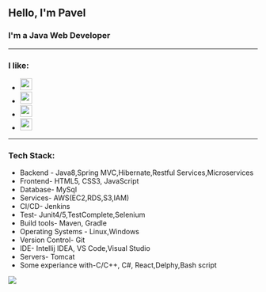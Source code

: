 ## Hello, I'm Pavel 

### I'm a Java Web Developer
-----
### I like: 

- <img alight ="left" width="24px" src="https://img.icons8.com/fluency/2x/beer.png"> 

- <img alight ="left" width="24px" src="https://img.icons8.com/color/344/java-coffee-cup-logo--v1.png"> 

- <img alight ="left" width="24px" src="https://img.icons8.com/fluency/344/bicycle.png"> 

- <img alight ="left" width="24px" src="https://img.icons8.com/color/2x/sunbathe.png"> 

-----

### Tech Stack:
- Backend - Java8,Spring MVC,Hibernate,Restful Services,Microservices
- Frontend- HTML5, CSS3, JavaScript
- Database- MySql
- Services- AWS(EC2,RDS,S3,IAM)
- CI/CD- Jenkins
- Test- Junit4/5,TestComplete,Selenium
- Build tools- Maven, Gradle
- Operating Systems - Linux,Windows
- Version Control- Git
- IDE- Intellij IDEA, VS Code,Visual Studio
- Servers- Tomcat
- Some experiance with-С/С++, C#, React,Delphy,Bash script

<img   src="https://99px.ru/sstorage/86/2015/10/image_862310151728392738914.gif">

 
